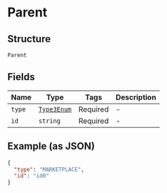 
# Parent

## Structure

`Parent`

## Fields

| Name | Type | Tags | Description |
|  --- | --- | --- | --- |
| `type` | [`Type3Enum`](../../doc/models/type-3-enum.md) | Required | - |
| `id` | `string` | Required | - |

## Example (as JSON)

```json
{
  "type": "MARKETPLACE",
  "id": "id0"
}
```


